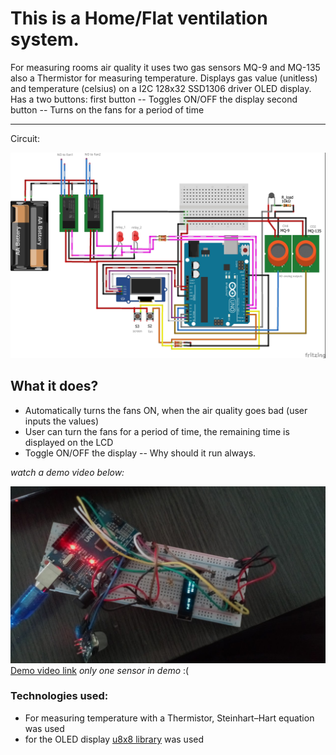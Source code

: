 # This is a Home/Flat ventilation system.
For measuring rooms air quality it uses two gas sensors MQ-9 and MQ-135 also a Thermistor for measuring temperature.
Displays gas value (unitless) and temperature (celsius) on a I2C 128x32 SSD1306 driver OLED display.
Has a two buttons:
	first button -- Toggles ON/OFF the display
	second button -- Turns on the fans for a period of time

------
Circuit:

![circuit:](./asserts/circuit/green-hill-HVAC_v3.jpg "prod version circuit")

## What it does?
* Automatically turns the fans ON, when the air quality goes bad (user inputs the values)
* User can turn the fans for a period of time, the remaining time is displayed on the LCD
* Toggle ON/OFF the display -- Why should it run always.

*watch a demo video below:*

[![demo:](./asserts/automatic-ventilation-arduino.jpg "open demo video")](https://youtu.be/hbuPtd6k3tc)
[Demo video link](https://youtu.be/hbuPtd6k3tc)
*only one sensor in demo* :(

### Technologies used:
* For measuring temperature with a Thermistor, Steinhart–Hart equation was used
* for the OLED display [u8x8 library](https://github.com/olikraus/u8g2/wiki/u8x8reference) was used
